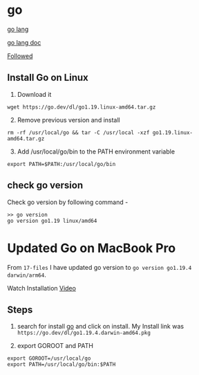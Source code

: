 # go
[go lang](https://go.dev/doc/install)

[go lang doc](https://go.dev/ref/spec)

[Followed](https://www.youtube.com/playlist?list=PLRAV69dS1uWQGDQoBYMZWKjzuhCaOnBpa)
## Install Go on Linux

1. Download it

```
wget https://go.dev/dl/go1.19.linux-amd64.tar.gz
```

2. Remove previous version and install

```
rm -rf /usr/local/go && tar -C /usr/local -xzf go1.19.linux-amd64.tar.gz
```

3. Add /usr/local/go/bin to the PATH environment variable

```
export PATH=$PATH:/usr/local/go/bin
```

## check go version

Check go version by following command -

```
>> go version
go version go1.19 linux/amd64
```

# Updated Go on MacBook Pro
From `17-files` I have updated go version to `go version go1.19.4 darwin/arm64`.

Watch Installation [Video](https://youtu.be/3u6pZkNRCXg)

## Steps
1. search for install [go](https://go.dev/doc/install) and click on install. My Install link was `https://go.dev/dl/go1.19.4.darwin-amd64.pkg`

2. export GOROOT and PATH

``` 
export GOROOT=/usr/local/go
export PATH=/usr/local/go/bin:$PATH
```


